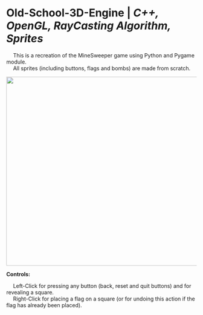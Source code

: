# Old-School-3D-Engine | _C++, OpenGL, RayCasting Algorithm, Sprites_

&emsp; This is a recreation of the MineSweeper game using Python and Pygame module. <br/>
&emsp; All sprites (including buttons, flags and bombs) are made from scratch. <br/>

<p align = "center">
  <img width="600" height="500" src="https://github.com/Razvan48/Old-School-3D-Engine/blob/main/Demo/Old-School 3D Engine Demo.gif">
</p>

**Controls:** <br/>

&emsp; Left-Click for pressing any button (back, reset and quit buttons) and for revealing a square. <br/>
&emsp; Right-Click for placing a flag on a square (or for undoing this action if the flag has already been placed). <br/>
